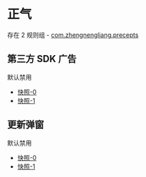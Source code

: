 # 正气

存在 2 规则组 - [com.zhengnengliang.precepts](/src/apps/com.zhengnengliang.precepts.ts)

## 第三方 SDK 广告

默认禁用

- [快照-0](https://i.gkd.li/import/12739767)
- [快照-1](https://i.gkd.li/import/12727705)

## 更新弹窗

默认禁用

- [快照-0](https://i.gkd.li/import/12727650)
- [快照-1](https://i.gkd.li/import/12715352)
